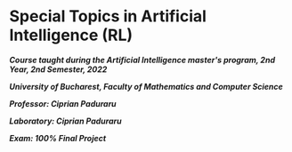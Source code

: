# Special Topics in Artificial Intelligence (RL)
***Course taught during the Artificial Intelligence master's program, 2nd Year, 2nd Semester, 2022***

***University of Bucharest, Faculty of Mathematics and Computer Science***

***Professor: Ciprian Paduraru***

***Laboratory: Ciprian Paduraru***

***Exam: 100% Final Project***
